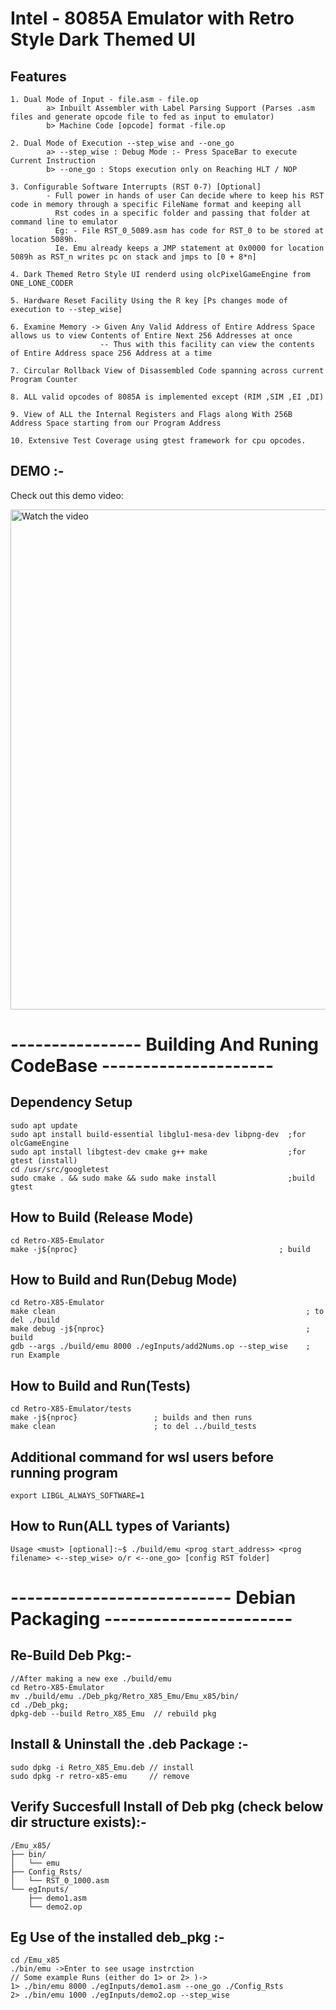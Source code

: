 # Intel - 8085A Emulator with Retro Style Dark Themed UI

## Features 
    1. Dual Mode of Input - file.asm - file.op
            a> Inbuilt Assembler with Label Parsing Support (Parses .asm files and generate opcode file to fed as input to emulator)
            b> Machine Code [opcode] format -file.op
    
    2. Dual Mode of Execution --step_wise and --one_go
            a> --step_wise : Debug Mode :- Press SpaceBar to execute Current Instruction
            b> --one_go : Stops execution only on Reaching HLT / NOP
    
    3. Configurable Software Interrupts (RST 0-7) [Optional]
            - Full power in hands of user Can decide where to keep his RST code in memory through a specific FileName format and keeping all 
              Rst codes in a specific folder and passing that folder at command line to emulator
              Eg: - File RST_0_5089.asm has code for RST_0 to be stored at location 5089h.
              Ie. Emu already keeps a JMP statement at 0x0000 for location 5089h as RST_n writes pc on stack and jmps to [0 + 8*n]
    
    4. Dark Themed Retro Style UI renderd using olcPixelGameEngine from ONE_LONE_CODER
    
    5. Hardware Reset Facility Using the R key [Ps changes mode of execution to --step_wise]
            
    6. Examine Memory -> Given Any Valid Address of Entire Address Space allows us to view Contents of Entire Next 256 Addresses at once
                        -- Thus with this facility can view the contents of Entire Address space 256 Address at a time
    
    7. Circular Rollback View of Disassembled Code spanning across current Program Counter

    8. ALL valid opcodes of 8085A is implemented except (RIM ,SIM ,EI ,DI)

    9. View of ALL the Internal Registers and Flags along With 256B Address Space starting from our Program Address

    10. Extensive Test Coverage using gtest framework for cpu opcodes.


## DEMO :-

Check out this demo video:

<a href="https://youtu.be/NqIcutpst98">
  <img src="https://img.youtube.com/vi/NqIcutpst98/maxresdefault.jpg" alt="Watch the video" width="800">
</a>


# ---------------- Building And Runing CodeBase ---------------------
## Dependency Setup
    sudo apt update
    sudo apt install build-essential libglu1-mesa-dev libpng-dev  ;for olcGameEngine
    sudo apt install libgtest-dev cmake g++ make                  ;for gtest (install)
    cd /usr/src/googletest
    sudo cmake . && sudo make && sudo make install                ;build gtest

## How to Build (Release Mode)
    cd Retro-X85-Emulator
    make -j${nproc}                                             ; build

## How to Build and Run(Debug Mode)
    cd Retro-X85-Emulator
    make clean                                                        ; to del ./build
    make debug -j${nproc}                                             ; build
    gdb --args ./build/emu 8000 ./egInputs/add2Nums.op --step_wise    ; run Example

## How to Build and Run(Tests)
    cd Retro-X85-Emulator/tests
    make -j${nproc}                 ; builds and then runs
    make clean                      ; to del ../build_tests

## Additional command for wsl users before running program
    export LIBGL_ALWAYS_SOFTWARE=1

## How to Run(ALL types of Variants)
    Usage <must> [optional]:~$ ./build/emu <prog start_address> <prog filename> <--step_wise> o/r <--one_go> [config RST folder]


# --------------------------- Debian Packaging -----------------------

##  Re-Build Deb Pkg:-
    //After making a new exe ./build/emu
    cd Retro-X85-Emulator
    mv ./build/emu ./Deb_pkg/Retro_X85_Emu/Emu_x85/bin/
    cd ./Deb_pkg; 
    dpkg-deb --build Retro_X85_Emu  // rebuild pkg 

## Install & Uninstall the .deb Package :-
    sudo dpkg -i Retro_X85_Emu.deb // install
    sudo dpkg -r retro-x85-emu     // remove

## Verify Succesfull Install of Deb pkg (check below dir structure exists):-
    /Emu_x85/
    ├── bin/
    │   └── emu
    ├── Config_Rsts/
    │   └── RST_0_1000.asm
    └── egInputs/
        ├── demo1.asm
        └── demo2.op

## Eg Use of the installed deb_pkg :-
    cd /Emu_x85
    ./bin/emu ->Enter to see usage instrction
    // Some example Runs (either do 1> or 2> )->
    1> ./bin/emu 8000 ./egInputs/demo1.asm --one_go ./Config_Rsts
    2> ./bin/emu 1000 ./egInputs/demo2.op --step_wise
